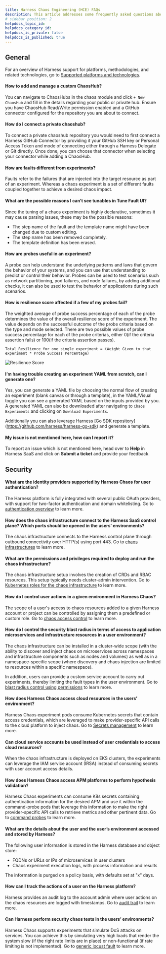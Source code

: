 ```yaml
---
title: Harness Chaos Engineering (HCE) FAQs
description: This article addresses some frequently asked questions about Harness Chaos Engineering.
# sidebar_position: 2
helpdocs_topic_id:
helpdocs_category_id:
helpdocs_is_private: false
helpdocs_is_published: true
---
```


## General

For an overview of Harness support for platforms, methodologies, and related technologies, go to [Supported platforms and technologies](https://developer.harness.io/docs/getting-started/supported-platforms-and-technologies).

#### How to add and manage a custom ChaosHub?

You can navigate to ChaosHubs in the chaos module and click `+ New ChaosHub` and fill in the details regarding your public or private hub. Ensure you have ChaosHub Read/Write permission enabled and a GitHub connector configured for the repository you are about to connect.

#### How do I connect a private chaoshub?

To connect a private chaoshub repository you would need to first connect a Harness GitHub Connector by providing it your GitHub SSH key or Personal Access Token and mode of connecting either through a Harness Delegate or Git directly. Once done, you can choose that connector when selecting your connector while adding a ChaosHub.

#### How are faults different from experiments?

Faults refer to the failures that are injected into the target resource as part of an experiment. Whereas a chaos experiment is a set of different faults coupled together to achieve a desired chaos impact.

#### What are the possible reasons I can’t see tunables in **Tune Fault** UI?

Since the tuning of a chaos experiment is highly declarative, sometimes it may cause parsing issues, these may be the possible reasons:

- The step name of the fault and the template name might have been changed due to custom editing.
- The step name has been removed completely.
- The template definition has been erased.

#### How are probes useful in an experiment?

A probe can help understand the underlying patterns and laws that govern the behavior of your systems, and you can use that understanding to predict or control their behavior. Probes can be used to test scenarios such as network partitioning, pod failures, and node failures, by adding additional checks, it can also be used to test the behavior of applications during such scenarios.

#### How is resilience score affected if a few of my probes fail?

The weighted average of probe success percentage of each of the probe determines the value of the overall resilience score of the experiment. The value depends on the successful outcome of the probe criteria based on the type and mode selected. There are two possible values of probe success percentage for each of the probe criterias, either 0(if the criteria assertion fails) or 100(if the criteria assertion passes).

```vim
Total Resilience for one single experiment = (Weight Given to that experiment * Probe Success Percentage)
```

![Resilience Score](./static/chaos-engineering-faq-resilience-score.png)

#### I’m having trouble creating an experiment YAML from scratch, can I generate one?

Yes, you can generate a YAML file by choosing the normal flow of creating an experiment (blank canvas or through a template), in the YAML/Visual toggle you can see a generated YAML based on the inputs provided by you. A generated YAML can also be downloaded after navigating to `Chaos Experiments` and clicking on `Download Experiments`.

Additionally you can also leverage Harness [Go SDK repository] (https://github.com/harness/harness-go-sdk) and generate a template.

#### My issue is not mentioned here, how can I report it?

To report an issue which is not mentioned here, head over to **Help** in Harness SaaS and click on **Submit a ticket** and provide your feedback.

## Security

#### What are the identity providers supported by Harness Chaos for user authentication? 

The Harness platform is fully integrated with several public OAuth providers, with support for two-factor authentication and domain whitelisting. 
Go to [authentication overview](https://developer.harness.io/docs/platform/authentication/authentication-overview/) to learn more. 

#### How does the chaos infrastructure connect to the Harness SaaS control plane? Which ports should be opened in the users’ environments?

The chaos infrastructure connects to the Harness control plane through outbound connectivity over HTTP(s) using port 443. Go to [chaos infrastructures](https://developer.harness.io/docs/chaos-engineering/user-guides/connect-chaos-infrastructures/) to learn more. 

#### What are the permissions and privileges required to deploy and run the chaos infrastructure?

The chaos infrastructure setup involves the creation of CRDs and RBAC resources. This setup typically needs cluster-admin intervention. Go to [Kubernetes roles for the chaos infrastructure](https://developer.harness.io/docs/chaos-engineering/overview/harness-chaos-security#kubernetes-roles-for-chaos-infrastructure) to learn more.

#### How do I control user actions in a given environment in Harness Chaos?

The scope of a user's access to chaos resources added to a given Harness account or project can be controlled by assigning them a predefined or custom role. Go to [chaos access control](https://developer.harness.io/docs/chaos-engineering/overview/harness-chaos-security#user-authorization-and-role-based-access-control) to learn more.

#### How do I control the security blast radius in terms of access to application microservices and infrastructure resources in a user environment? 

The chaos infrastructure can be installed in a cluster-wide scope (with the ability to discover and inject chaos on microservices across namespaces and infrastructure components such as nodes and volumes) as well as in a namespace-specific scope (where discovery and chaos injection are limited to resources within a specific namespace).

In addition, users can provide a custom service account to carry out experiments, thereby limiting the fault types in the user environment. Go to [blast radius control using permissions](https://developer.harness.io/docs/chaos-engineering/overview/harness-chaos-security/#blast-radius-control-using-permissions) to learn more. 

#### How does Harness Chaos access cloud resources in the users’ environment?

Harness Chaos experiment pods consume Kubernetes secrets that contain access credentials, which are leveraged to make provider-specific API calls to the cloud platform to inject chaos. Go to [Secrets management](https://developer.harness.io/docs/chaos-engineering/overview/harness-chaos-security/#secrets-management) to learn more.

#### Can cloud service accounts be used instead of user credentials to access cloud resources? 

When the chaos infrastructure is deployed on EKS clusters, the experiments can leverage the IAM service account (IRSA) instead of consuming secrets with user account access details.

#### How does Harness Chaos access APM platforms to perform hypothesis validation? 

Harness Chaos experiments can consume K8s secrets containing authentication information for the desired APM and use it within the command-probe pods that leverage this information to make the right provider-specific API calls to retrieve metrics and other pertinent data. Go to [command probes](https://developer.harness.io/docs/chaos-engineering/technical-reference/probes/cmd-probe) to learn more.

#### What are the details about the user and the user’s environment accessed and stored by Harness?

The following user information is stored in the Harness database and object store:

- FQDNs or URLs or IPs of microservices in user clusters
- Chaos experiment execution logs, with process information and results

The information is purged on a policy basis, with defaults set at "x" days.

#### How can I track the actions of a user on the Harness platform? 

Harness provides an audit log to the account admin where user actions on the chaos resources are logged with timestamps. Go to [audit trail](https://developer.harness.io/docs/platform/audit-trail/audit-trail/) to learn more. 

#### Can Harness perform security chaos tests in the users’ environments?

Harness Chaos supports experiments that simulate DoS attacks on services. You can achieve this by simulating very high loads that render the system slow (if the right rate limits are in place) or non-functional (if rate limiting is not implemented). Go to [generic locust fault](https://developer.harness.io/docs/chaos-engineering/chaos-faults/load/locust-loadgen/) to learn more.
